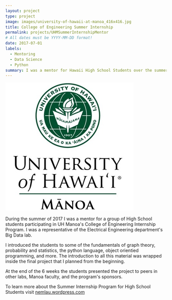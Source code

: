 ```yaml
---
layout: project
type: project
image: images/university-of-hawaii-at-manoa_416x416.jpg
title: College of Engineering Summer Internship
permalink: projects/UHMSummerInternshipMentor
# All dates must be YYYY-MM-DD format!
date: 2017-07-01
labels:
  - Mentoring
  - Data Science
  - Python
summary: I was a mentor for Hawaii High School Students over the summer of 2017 Internship program.
---
```


<img class="ui small left floated rounded image" src="../images/university-of-hawaii-at-manoa_416x416.jpg">


During the summer of 2017 I was a mentor for a group of High School students participating in UH Manoa's 
College of Engineering Internship Program. I was a representative of the Electrical Engineering department's
Big Data lab. 

I introduced the students to some of the fundamentals of graph theory, probability and statistics, the python 
language, object orientied programming, and more. The introduction to all this material was wrapped inside 
the final project that I planned from the beginning. 

At the end of the 6 weeks the students presented the project to peers in other labs, Manoa faculty, and the 
program's sponsors. 

To learn more about the Summer Internship Program for High School Students visit <a href="https://nemlau.wordpress.com/2017/03/02/2017-uh-manoa-college-of-engineering-summer-internship-program/">nemlau.wordpress.com</a>

